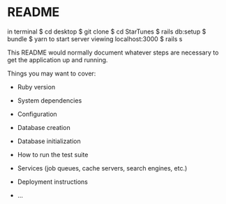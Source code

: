 # README
in terminal
$ cd desktop
$ git clone
$ cd StarTunes
$ rails db:setup
$ bundle 
$ yarn 
to start server viewing localhost:3000
$ rails s



This README would normally document whatever steps are necessary to get the
application up and running.

Things you may want to cover:

* Ruby version

* System dependencies

* Configuration

* Database creation

* Database initialization

* How to run the test suite

* Services (job queues, cache servers, search engines, etc.)

* Deployment instructions

* ...
